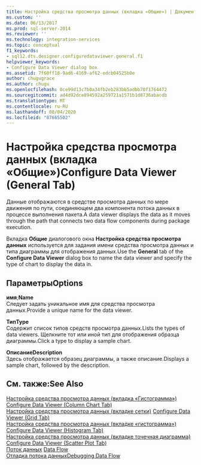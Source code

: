 ```yaml
---
title: Настройка средства просмотра данных (вкладка «Общие») | Документация Майкрософт
ms.custom: ''
ms.date: 06/13/2017
ms.prod: sql-server-2014
ms.reviewer: ''
ms.technology: integration-services
ms.topic: conceptual
f1_keywords:
- sql12.dts.designer.configuredataviewer.general.f1
helpviewer_keywords:
- Configure Data Viewer dialog box
ms.assetid: 7f60ff18-9ad6-4169-af62-edcb04525b0e
author: chugugrace
ms.author: chugu
ms.openlocfilehash: 0ce99d13c7b0a34fb2eb283bb5adbb70f1764472
ms.sourcegitcommit: ad4d92dce894592a259721a1571b1d8736abacdb
ms.translationtype: MT
ms.contentlocale: ru-RU
ms.lasthandoff: 08/04/2020
ms.locfileid: "87665502"
---
```

# <a name="configure-data-viewer-general-tab"></a><span data-ttu-id="d704f-102">Настройка средства просмотра данных (вкладка «Общие»)</span><span class="sxs-lookup"><span data-stu-id="d704f-102">Configure Data Viewer (General Tab)</span></span>
  <span data-ttu-id="d704f-103">Данные отображаются в средстве просмотра данных по мере движения по пути, соединяющем два компонента потока данных в процессе выполнения пакета.</span><span class="sxs-lookup"><span data-stu-id="d704f-103">A data viewer displays the data as it moves through the path that connects two data flow components during package execution.</span></span>  
  
 <span data-ttu-id="d704f-104">Вкладка **Общие** диалогового окна **Настройка средства просмотра данных** используется для задания имени средства просмотра данных и типа диаграммы для отображения данных.</span><span class="sxs-lookup"><span data-stu-id="d704f-104">Use the **General** tab of the **Configure Data Viewer** dialog box to name the data viewer and specify the type of chart to display the data in.</span></span>  
  
## <a name="options"></a><span data-ttu-id="d704f-105">Параметры</span><span class="sxs-lookup"><span data-stu-id="d704f-105">Options</span></span>  
 <span data-ttu-id="d704f-106">**имя**;</span><span class="sxs-lookup"><span data-stu-id="d704f-106">**Name**</span></span>  
 <span data-ttu-id="d704f-107">Следует задать уникальное имя для средства просмотра данных.</span><span class="sxs-lookup"><span data-stu-id="d704f-107">Provide a unique name for the data viewer.</span></span>  
  
 <span data-ttu-id="d704f-108">**Тип**</span><span class="sxs-lookup"><span data-stu-id="d704f-108">**Type**</span></span>  
 <span data-ttu-id="d704f-109">Содержит список типов средств просмотра данных.</span><span class="sxs-lookup"><span data-stu-id="d704f-109">Lists the types of data viewers.</span></span> <span data-ttu-id="d704f-110">Щелкните тот или иной тип для отображения образца диаграммы.</span><span class="sxs-lookup"><span data-stu-id="d704f-110">Click a type to display a sample chart.</span></span>  
  
 <span data-ttu-id="d704f-111">**Описание**</span><span class="sxs-lookup"><span data-stu-id="d704f-111">**Description**</span></span>  
 <span data-ttu-id="d704f-112">Здесь отображается образец диаграммы, а также описание.</span><span class="sxs-lookup"><span data-stu-id="d704f-112">Displays a sample chart, followed by the description.</span></span>  
  
## <a name="see-also"></a><span data-ttu-id="d704f-113">См. также:</span><span class="sxs-lookup"><span data-stu-id="d704f-113">See Also</span></span>  
 <span data-ttu-id="d704f-114">[Настройка средства просмотра данных &#40;вкладка «Гистограмма»&#41;](../../2014/integration-services/configure-data-viewer-column-chart-tab.md) </span><span class="sxs-lookup"><span data-stu-id="d704f-114">[Configure Data Viewer &#40;Column Chart Tab&#41;](../../2014/integration-services/configure-data-viewer-column-chart-tab.md) </span></span>  
 <span data-ttu-id="d704f-115">[Настройка средства просмотра данных &#40;вкладке сетки&#41;](../../2014/integration-services/configure-data-viewer-grid-tab.md) </span><span class="sxs-lookup"><span data-stu-id="d704f-115">[Configure Data Viewer &#40;Grid Tab&#41;](../../2014/integration-services/configure-data-viewer-grid-tab.md) </span></span>  
 <span data-ttu-id="d704f-116">[Настройка средства просмотра данных &#40;вкладке «гистограмма»&#41;](../../2014/integration-services/configure-data-viewer-histogram-tab.md) </span><span class="sxs-lookup"><span data-stu-id="d704f-116">[Configure Data Viewer &#40;Histogram Tab&#41;](../../2014/integration-services/configure-data-viewer-histogram-tab.md) </span></span>  
 <span data-ttu-id="d704f-117">[Настройка средства просмотра данных &#40;вкладке точечная диаграмма&#41;](../../2014/integration-services/configure-data-viewer-scatter-plot-tab.md) </span><span class="sxs-lookup"><span data-stu-id="d704f-117">[Configure Data Viewer &#40;Scatter Plot Tab&#41;](../../2014/integration-services/configure-data-viewer-scatter-plot-tab.md) </span></span>  
 <span data-ttu-id="d704f-118">[Поток данных](data-flow/data-flow.md) </span><span class="sxs-lookup"><span data-stu-id="d704f-118">[Data Flow](data-flow/data-flow.md) </span></span>  
 [<span data-ttu-id="d704f-119">Отладка потока данных</span><span class="sxs-lookup"><span data-stu-id="d704f-119">Debugging Data Flow</span></span>](troubleshooting/debugging-data-flow.md)  
  
  
